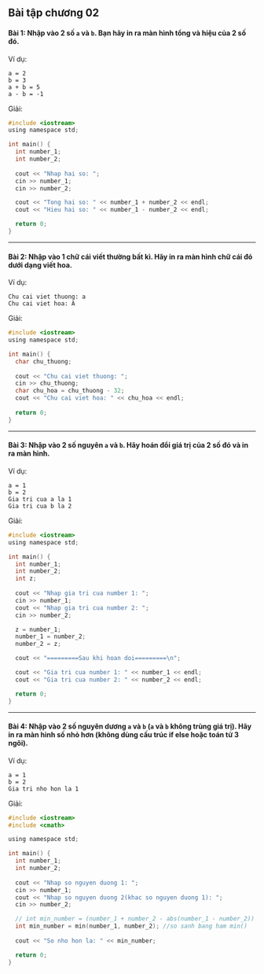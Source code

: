 ## Bài tập chương 02

#### Bài 1: Nhập vào 2 số `a` và `b`. Bạn hãy in ra màn hình tổng và hiệu của 2 số đó.

Ví dụ:
```
a = 2
b = 3
a + b = 5
a - b = -1
```
Giải:
```c
#include <iostream>
using namespace std;

int main() {
  int number_1;
  int number_2;
  
  cout << "Nhap hai so: ";
  cin >> number_1;
  cin >> number_2;

  cout << "Tong hai so: " << number_1 + number_2 << endl;
  cout << "Hieu hai so: " << number_1 - number_2 << endl;

  return 0;
}
```
---
#### Bài 2: Nhập vào 1 chữ cái viết thường bất kì. Hãy in ra màn hình chữ cái đó dưới dạng viết hoa.

Ví dụ:
```
Chu cai viet thuong: a
Chu cai viet hoa: A
```
Giải:
```c
#include <iostream>
using namespace std;

int main() {
  char chu_thuong;
  
  cout << "Chu cai viet thuong: ";
  cin >> chu_thuong;
  char chu_hoa = chu_thuong - 32;
  cout << "Chu cai viet hoa: " << chu_hoa << endl;
  
  return 0;
}
```
---
#### Bài 3: Nhập vào 2 số nguyên `a` và `b`. Hãy hoán đổi giá trị của 2 số đó và in ra màn hình.
Ví dụ:
```
a = 1
b = 2
Gia tri cua a la 1
Gia tri cua b la 2
```
Giải:
```c
#include <iostream>
using namespace std;

int main() {
  int number_1;
  int number_2;
  int z;
  
  cout << "Nhap gia tri cua number 1: ";
  cin >> number_1;
  cout << "Nhap gia tri cua number 2: ";
  cin >> number_2;

  z = number_1;
  number_1 = number_2;
  number_2 = z;

  cout << "=========Sau khi hoan doi=========\n";

  cout << "Gia tri cua number 1: " << number_1 << endl;
  cout << "Gia tri cua number 2: " << number_2 << endl;

  return 0;
}
```
---
#### Bài 4: Nhập vào 2 số nguyên dương `a` và `b` (`a` và `b` không trùng giá trị). Hãy in ra màn hình số nhỏ hơn (không dùng cấu trúc if else hoặc toán tử 3 ngôi).

Ví dụ:
```
a = 1
b = 2
Gia tri nho hon la 1
```
Giải:
```c
#include <iostream>
#include <cmath>

using namespace std;

int main() {
  int number_1;
  int number_2;
  
  cout << "Nhap so nguyen duong 1: ";
  cin >> number_1;
  cout << "Nhap so nguyen duong 2(khac so nguyen duong 1): ";
  cin >> number_2;

  // int min_number = (number_1 + number_2 - abs(number_1 - number_2)) / 2; //so sanh thu cong
  int min_number = min(number_1, number_2); //so sanh bang ham min()
  
  cout << "So nho hon la: " << min_number;

  return 0;
}
```
